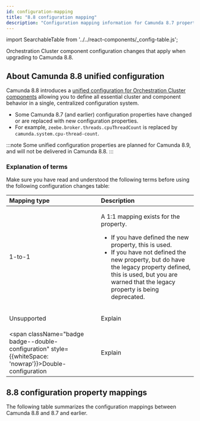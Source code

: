```yaml
---
id: configuration-mapping
title: "8.8 configuration mapping"
description: "Configuration mapping information for Camunda 8.7 properties to Camunda 8.8"
---
```


import SearchableTable from '../../react-components/\_config-table.js';

Orchestration Cluster component configuration changes that apply when upgrading to Camunda 8.8.

## About Camunda 8.8 unified configuration

Camunda 8.8 introduces a [unified configuration for Orchestration Cluster components](/components/whats-new-in-88.md) allowing you to define all essential cluster and component behavior in a single, centralized configuration system.

- Some Camunda 8.7 (and earlier) configuration properties have changed or are replaced with new configuration properties.
- For example, `zeebe.broker.threads.cpuThreadCount` is replaced by `camunda.system.cpu-thread-count`.

:::note
Some unified configuration properties are planned for Camunda 8.9, and will not be delivered in Camunda 8.8.
:::

### Explanation of terms

Make sure you have read and understood the following terms before using the following configuration changes table:

| Mapping type                                                                                                   | Description                                                                                                                                                                                                                                                                                         |
| :------------------------------------------------------------------------------------------------------------- | :-------------------------------------------------------------------------------------------------------------------------------------------------------------------------------------------------------------------------------------------------------------------------------------------------- |
| <span className="badge badge--1-to-1">1-to-1</span>                                                            | <p>A 1:1 mapping exists for the property.</p><p><ul><li>If you have defined the new property, this is used.</li><li>If you have not defined the new property, but do have the legacy property defined, this is used, but you are warned that the legacy property is being deprecated.</li></ul></p> |
| <span className="badge badge--unsupported">Unsupported</span>                                                  | <p>Explain</p>                                                                                                                                                                                                                                                                                      |
| <span className="badge badge--double-configuration" style={{whiteSpace: 'nowrap'}}>Double-configuration</span> | <p>Explain</p>                                                                                                                                                                                                                                                                                      |

## 8.8 configuration property mappings

The following table summarizes the configuration mappings between Camunda 8.8 and 8.7 and earlier.

<SearchableTable />

